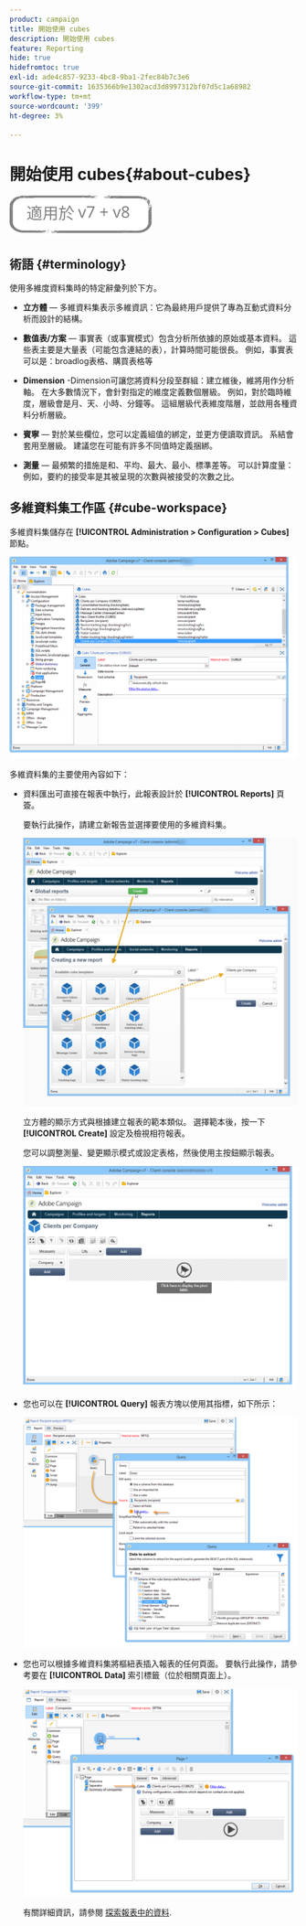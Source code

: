 ```yaml
---
product: campaign
title: 開始使用 cubes
description: 開始使用 cubes
feature: Reporting
hide: true
hidefromtoc: true
exl-id: ade4c857-9233-4bc8-9ba1-2fec84b7c3e6
source-git-commit: 1635366b9e1302acd3d8997312bf07d5c1a68982
workflow-type: tm+mt
source-wordcount: '399'
ht-degree: 3%

---
```


# 開始使用 cubes{#about-cubes}

![](../../assets/common.svg)

## 術語 {#terminology}

使用多維度資料集時的特定辭彙列於下方。

* **立方體**  — 多維資料集表示多維資訊：它為最終用戶提供了專為互動式資料分析而設計的結構。

* **數值表/方案**  — 事實表（或事實模式）包含分析所依據的原始或基本資料。 這些表主要是大量表（可能包含連結的表），計算時間可能很長。 例如，事實表可以是：broadlog表格、購買表格等

* **Dimension** -Dimension可讓您將資料分段至群組：建立維後，維將用作分析軸。 在大多數情況下，會針對指定的維度定義數個層級。 例如，對於臨時維度，層級會是月、天、小時、分鐘等。 這組層級代表維度階層，並啟用各種資料分析層級。

* **賓寧**  — 對於某些欄位，您可以定義組值的綁定，並更方便讀取資訊。 系結會套用至層級。 建議您在可能有許多不同值時定義捆綁。

* **測量**  — 最頻繁的措施是和、平均、最大、最小、標準差等。 可以計算度量：例如，要約的接受率是其被呈現的次數與被接受的次數之比。

## 多維資料集工作區 {#cube-workspace}

多維資料集儲存在 **[!UICONTROL Administration > Configuration > Cubes]** 節點。

![](assets/s_advuser_cube_node.png)

多維資料集的主要使用內容如下：

* 資料匯出可直接在報表中執行，此報表設計於 **[!UICONTROL Reports]** 頁簽。

   要執行此操作，請建立新報告並選擇要使用的多維資料集。

   ![](assets/cube_create_new.png)

   立方體的顯示方式與根據建立報表的範本類似。 選擇範本後，按一下 **[!UICONTROL Create]** 設定及檢視相符報表。

   您可以調整測量、變更顯示模式或設定表格，然後使用主按鈕顯示報表。

   ![](assets/cube_display_new.png)

* 您也可以在 **[!UICONTROL Query]** 報表方塊以使用其指標，如下所示：

   ![](assets/s_advuser_query_using_a_cube.png)

* 您也可以根據多維資料集將樞紐表插入報表的任何頁面。 要執行此操作，請參考要在 **[!UICONTROL Data]** 索引標籤（位於相關頁面上）。

   ![](assets/s_advuser_cube_in_report.png)

   有關詳細資訊，請參閱 [探索報表中的資料](../../reporting/using/using-cubes-to-explore-data.md#exploring-the-data-in-a-report).
